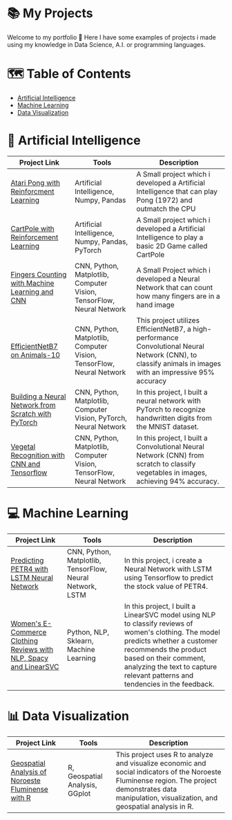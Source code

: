 # 📚 My Projects
Welcome to my portfolio 👋 Here I have some examples of projects i made using my knowledge in Data Science, A.I. or programming languages.

# 🗺️ Table of Contents
* [Artificial Intelligence](https://github.com/sdavibl/Projects-Guide/edit/main/README.md#artificial-intelligence)
* [Machine Learning](https://github.com/sdavibl/Projects-Guide/edit/main/README.md#-machine-learning)
* [Data Visualization](https://github.com/sdavibl/Projects-Guide/edit/main/README.md#-data-visualization)

# 🤖 Artificial Intelligence

| Project Link | Tools | Description |
| --- | --- | --- |
| [Atari Pong with Reinforcment Learning](https://github.com/sdavibl/Rede-Neural-Atari) | Artificial Intelligence, Numpy, Pandas | A Small project which i developed a Artificial Intelligence that can play Pong (1972) and outmatch the CPU |
| [CartPole with Reinforcement Learning](https://github.com/sdavibl/Reinforcement-Learning-CartPole/tree/main) | Artificial Intelligence, Numpy, Pandas, PyTorch | A Small project which i developed a Artificial Intelligence to play a basic 2D Game called CartPole |
| [Fingers Counting with Machine Learning and CNN](https://github.com/sdavibl/Reconhecimento-M-o-CNN) | CNN, Python, Matplotlib, Computer Vision, TensorFlow, Neural Network | A Small Project which i developed a Neural Network that can count how many fingers are in a hand image |
| [EfficientNetB7 on Animals-10](https://github.com/sdavibl/EfficientNetB7-on-Animals10) | CNN, Python, Matplotlib, Computer Vision, TensorFlow, Neural Network | This project utilizes EfficientNetB7, a high-performance Convolutional Neural Network (CNN), to classify animals in images with an impressive 95% accuracy |
| [Building a Neural Network from Scratch with PyTorch](https://github.com/sdavibl/Pytorch-MNIST) | CNN, Python, Matplotlib, Computer Vision, PyTorch, Neural Network | In this project, I built a neural network with PyTorch to recognize handwritten digits from the MNIST dataset. |
| [Vegetal Recognition with CNN and Tensorflow](https://github.com/sdavibl/Vegetable-Recognition) | CNN, Python, Matplotlib, Computer Vision, TensorFlow, Neural Network |In this project, I built a Convolutional Neural Network (CNN) from scratch to classify vegetables in images, achieving 94% accuracy. |


# 💻 Machine Learning
| Project Link | Tools | Description |
| --- | --- | --- |
| [Predicting PETR4 with LSTM Neural Network](https://github.com/sdavibl/PETR4-and-LSTM) | CNN, Python, Matplotlib, TensorFlow, Neural Network, LSTM | In this project, i create a Neural Network with LSTM using Tensorflow to predict the stock value of PETR4. |
| [Women's E-Commerce Clothing Reviews with NLP, Spacy and LinearSVC](https://github.com/sdavibl/Women-s-E-Commerce-NLP) | Python, NLP, Sklearn, Machine Learning | In this project, I built a LinearSVC model using NLP to classify reviews of women's clothing. The model predicts whether a customer recommends the product based on their comment, analyzing the text to capture relevant patterns and tendencies in the feedback. |

# 📊 Data Visualization
| Project Link | Tools | Description |
| --- | --- | --- |
| [Geospatial Analysis of Noroeste Fluminense with R](https://github.com/sdavibl/Noroeste-Fluminense-com-R/tree/main) | R, Geospatial Analysis, GGplot | This project uses R to analyze and visualize economic and social indicators of the Noroeste Fluminense region. The project demonstrates data manipulation, visualization, and geospatial analysis in R. |


